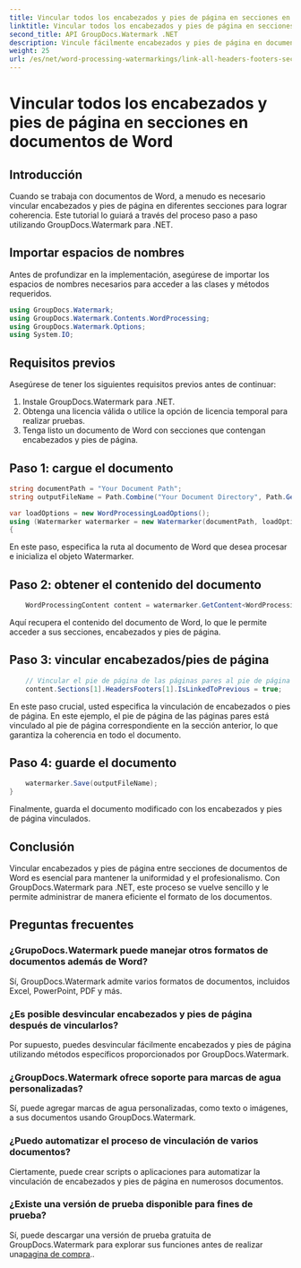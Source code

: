 ```yaml
---
title: Vincular todos los encabezados y pies de página en secciones en documentos de Word
linktitle: Vincular todos los encabezados y pies de página en secciones en documentos de Word
second_title: API GroupDocs.Watermark .NET
description: Vincule fácilmente encabezados y pies de página en documentos de Word utilizando GroupDocs.Watermark para .NET. Garantice coherencia y profesionalismo con facilidad.
weight: 25
url: /es/net/word-processing-watermarkings/link-all-headers-footers-section-word-docs/
---
```


# Vincular todos los encabezados y pies de página en secciones en documentos de Word

## Introducción
Cuando se trabaja con documentos de Word, a menudo es necesario vincular encabezados y pies de página en diferentes secciones para lograr coherencia. Este tutorial lo guiará a través del proceso paso a paso utilizando GroupDocs.Watermark para .NET.
## Importar espacios de nombres
Antes de profundizar en la implementación, asegúrese de importar los espacios de nombres necesarios para acceder a las clases y métodos requeridos.
```csharp
using GroupDocs.Watermark;
using GroupDocs.Watermark.Contents.WordProcessing;
using GroupDocs.Watermark.Options;
using System.IO;
```
## Requisitos previos
Asegúrese de tener los siguientes requisitos previos antes de continuar:
1. Instale GroupDocs.Watermark para .NET.
2. Obtenga una licencia válida o utilice la opción de licencia temporal para realizar pruebas.
3. Tenga listo un documento de Word con secciones que contengan encabezados y pies de página.
## Paso 1: cargue el documento
```csharp
string documentPath = "Your Document Path";
string outputFileName = Path.Combine("Your Document Directory", Path.GetFileName(documentPath));

var loadOptions = new WordProcessingLoadOptions();
using (Watermarker watermarker = new Watermarker(documentPath, loadOptions))
{
```
En este paso, especifica la ruta al documento de Word que desea procesar e inicializa el objeto Watermarker.
## Paso 2: obtener el contenido del documento
```csharp
    WordProcessingContent content = watermarker.GetContent<WordProcessingContent>();
```
Aquí recupera el contenido del documento de Word, lo que le permite acceder a sus secciones, encabezados y pies de página.
## Paso 3: vincular encabezados/pies de página
```csharp
    // Vincular el pie de página de las páginas pares al pie de página correspondiente en la sección anterior
    content.Sections[1].HeadersFooters[1].IsLinkedToPrevious = true;
```
En este paso crucial, usted especifica la vinculación de encabezados o pies de página. En este ejemplo, el pie de página de las páginas pares está vinculado al pie de página correspondiente en la sección anterior, lo que garantiza la coherencia en todo el documento.

## Paso 4: guarde el documento
```csharp
    watermarker.Save(outputFileName);
}
```
Finalmente, guarda el documento modificado con los encabezados y pies de página vinculados.

## Conclusión
Vincular encabezados y pies de página entre secciones de documentos de Word es esencial para mantener la uniformidad y el profesionalismo. Con GroupDocs.Watermark para .NET, este proceso se vuelve sencillo y le permite administrar de manera eficiente el formato de los documentos.
## Preguntas frecuentes
### ¿GrupoDocs.Watermark puede manejar otros formatos de documentos además de Word?
Sí, GroupDocs.Watermark admite varios formatos de documentos, incluidos Excel, PowerPoint, PDF y más.
### ¿Es posible desvincular encabezados y pies de página después de vincularlos?
Por supuesto, puedes desvincular fácilmente encabezados y pies de página utilizando métodos específicos proporcionados por GroupDocs.Watermark.
### ¿GroupDocs.Watermark ofrece soporte para marcas de agua personalizadas?
Sí, puede agregar marcas de agua personalizadas, como texto o imágenes, a sus documentos usando GroupDocs.Watermark.
### ¿Puedo automatizar el proceso de vinculación de varios documentos?
Ciertamente, puede crear scripts o aplicaciones para automatizar la vinculación de encabezados y pies de página en numerosos documentos.
### ¿Existe una versión de prueba disponible para fines de prueba?
 Sí, puede descargar una versión de prueba gratuita de GroupDocs.Watermark para explorar sus funciones antes de realizar una[pagina de compra](https://purchase.groupdocs.com/temporary-license/)..